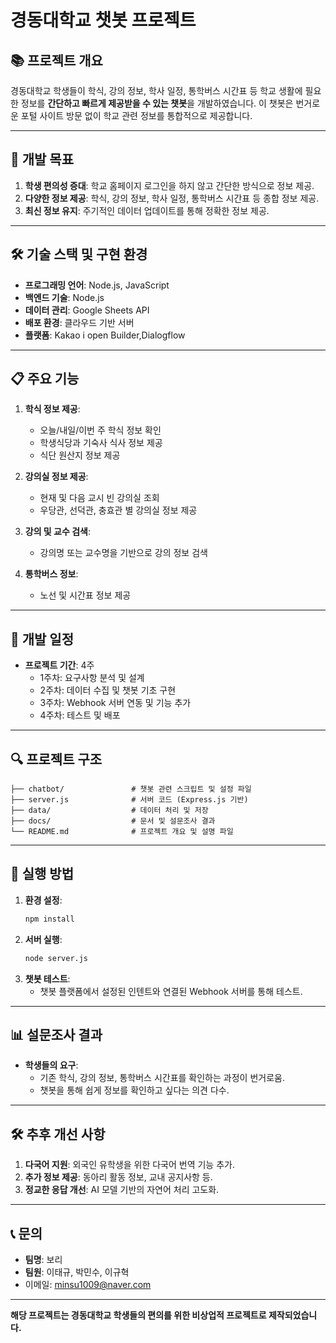 # 경동대학교 챗봇 프로젝트

## 📚 프로젝트 개요
경동대학교 학생들이 학식, 강의 정보, 학사 일정, 통학버스 시간표 등 학교 생활에 필요한 정보를 **간단하고 빠르게 제공받을 수 있는 챗봇**을 개발하였습니다. 이 챗봇은 번거로운 포털 사이트 방문 없이 학교 관련 정보를 통합적으로 제공합니다.

---

## 🎯 개발 목표
1. **학생 편의성 증대**: 학교 홈페이지 로그인을 하지 않고 간단한 방식으로 정보 제공.
2. **다양한 정보 제공**: 학식, 강의 정보, 학사 일정, 통학버스 시간표 등 종합 정보 제공.
3. **최신 정보 유지**: 주기적인 데이터 업데이트를 통해 정확한 정보 제공.

---

## 🛠️ 기술 스택 및 구현 환경
- **프로그래밍 언어**: Node.js, JavaScript
- **백엔드 기술**: Node.js
- **데이터 관리**: Google Sheets API
- **배포 환경**: 클라우드 기반 서버
- **플랫폼**: Kakao i open Builder,Dialogflow

---

## 📋 주요 기능
1. **학식 정보 제공**:
   - 오늘/내일/이번 주 학식 정보 확인
   - 학생식당과 기숙사 식사 정보 제공
   - 식단 원산지 정보 제공

2. **강의실 정보 제공**:
   - 현재 및 다음 교시 빈 강의실 조회
   - 우당관, 선덕관, 충효관 별 강의실 정보 제공

3. **강의 및 교수 검색**:
   - 강의명 또는 교수명을 기반으로 강의 정보 검색

4. **통학버스 정보**:
   - 노선 및 시간표 정보 제공

---

## 📅 개발 일정
- **프로젝트 기간**: 4주
   - 1주차: 요구사항 분석 및 설계
   - 2주차: 데이터 수집 및 챗봇 기초 구현
   - 3주차: Webhook 서버 연동 및 기능 추가
   - 4주차: 테스트 및 배포

---

## 🔍 프로젝트 구조
```
├── chatbot/               # 챗봇 관련 스크립트 및 설정 파일
├── server.js              # 서버 코드 (Express.js 기반)
├── data/                  # 데이터 처리 및 저장
├── docs/                  # 문서 및 설문조사 결과
└── README.md              # 프로젝트 개요 및 설명 파일
```

---

## 🚀 실행 방법
1. **환경 설정**:
   ```bash
   npm install
   ```
2. **서버 실행**:
   ```bash
   node server.js
   ```
3. **챗봇 테스트**:
   - 챗봇 플랫폼에서 설정된 인텐트와 연결된 Webhook 서버를 통해 테스트.

---

## 📊 설문조사 결과
- **학생들의 요구**:
   - 기존 학식, 강의 정보, 통학버스 시간표를 확인하는 과정이 번거로움.
   - 챗봇을 통해 쉽게 정보를 확인하고 싶다는 의견 다수.

---

## 🛠️ 추후 개선 사항
1. **다국어 지원**: 외국인 유학생을 위한 다국어 번역 기능 추가.
2. **추가 정보 제공**: 동아리 활동 정보, 교내 공지사항 등.
3. **정교한 응답 개선**: AI 모델 기반의 자연어 처리 고도화.

---

## 📞 문의
- **팀명**: 보리
- **팀원**: 이태규, 박민수, 이규혁
- 이메일: minsu1009@naver.com

---

**해당 프로젝트는 경동대학교 학생들의 편의를 위한 비상업적 프로젝트로 제작되었습니다.**

